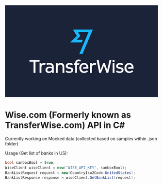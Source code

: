 ![transferwise-logo](transferwise-logo.png)

# Wise.com (Formerly known as TransferWise.com) API in C# 

Currently working on Mocked data (collected based on samples within .json folder)

Usage (Get list of banks in US):
```C#
bool sanboxBool = true;
WiseClient wiseClient = new("WISE_API_KEY", sanboxBool);
BankListRequest request = new(CountryIso2Code.UnitedStates);
BankListResponse response = wiseClient.GetBankList(request);
```


